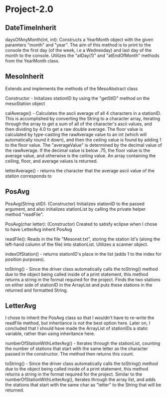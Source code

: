 # Project-2.0

## DateTimeInherit
daysOfAnyMonth(int, int): Constructs a YearMonth object with the given paramters "month" and "year". The aim of this method is to print to the console the first day (of the week, i.e
a Wednesday) and last day of the month to the console. Utilizes the "atDay(1)" and "atEndOfMonth" methods from the YearMonth class.

## MesoInherit
Extends and implements the methods of the MesoAbstract class

Constructor - Initalizes stationID by using the "getStID" method on the mesoStation object

calAverage() - Calculates the ascii average of all 4 characters in a stationID. This is accomplished by converting the String to a character array, iterating through the array to get 
a sum of all of the character's ascii values, and then dividing by 4.0 to get a raw double average. The floor value is calculated by type-casting the rawAverage value to an int
(which will automatically round it down), and then the ceiling value is found by adding 1 to the floor value. The "averageValue" is determined by the decimal value of the rawAverage.
If the decimal value is below .75, the floor value is the average value, and otherwise is the ceiling value. An array containing the ceiling, floor, and average values is returned.

letterAverage() - returns the character that the average ascii value of the station corresponds to

## PosAvg

PosAvg(String stID): (Constructor) Initializes stationID to the passed argument, and also initializes stationList by calling the private helper method "readFile".

PosAvg(char letter): (Constructor) Created to satisfy eclipse when I chose to have LetterAvg inherit PosAvg

readFile(): Reads in the file "Mesonet.txt", storing the station Id's (along the left-hand column of the file) into stationList. Utilizes a scanner object.

indexOfStation() - returns stationID's place in the list (adds 1 to the index for position purposes).

toString() - Since the driver class automatically calls the toString() method due to the object being called inside of a print statement, this method returns a string in the format
required for the project. Finds the two stations on either side of stationID in the ArrayList and puts these stations in the returned and formatted String.

## LetterAvg
I chose to inherit the PosAvg class so that I wouldn't have to re-write the readFile method, but inheritance is not the best option here. Later on, I concluded that I should have 
made the ArrayList of stationIDs a static variable, rather than using inheritance here.

numberOfStationWithLetterAvg() - Iterates through the stationList, counting the number of stations that start with the same letter as the character passed in the constructor. 
The method then returns this count.

toString() - Since the driver class automatically calls the toString() method due to the object being called inside of a print statement, this method returns a string in the format
required for the project. Similar to the numberOfStationWithLetterAvg(), iterates through the array list, and adds the stations that start with the same char as "letter" to the 
String that will be returned.
